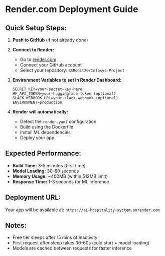 # Render.com Deployment Guide

## Quick Setup Steps:

1. **Push to GitHub** (if not already done)
2. **Connect to Render:**
   - Go to [render.com](https://render.com)
   - Connect your GitHub account
   - Select your repository: `BSRohit20/Infosys-Project`

3. **Environment Variables to set in Render Dashboard:**
   ```
   SECRET_KEY=your-secret-key-here
   HF_API_TOKEN=your-huggingface-token (optional)
   SLACK_WEBHOOK_URL=your-slack-webhook (optional)
   ENVIRONMENT=production
   ```

4. **Render will automatically:**
   - Detect the `render.yaml` configuration
   - Build using the Dockerfile
   - Install ML dependencies
   - Deploy your app

## Expected Performance:
- **Build Time:** 3-5 minutes (first time)
- **Model Loading:** 30-60 seconds
- **Memory Usage:** ~400MB (within 512MB limit)
- **Response Time:** 1-3 seconds for ML inference

## Deployment URL:
Your app will be available at: `https://ai-hospitality-system.onrender.com`

## Notes:
- Free tier sleeps after 15 mins of inactivity
- First request after sleep takes 30-60s (cold start + model loading)
- Models are cached between requests for faster inference
